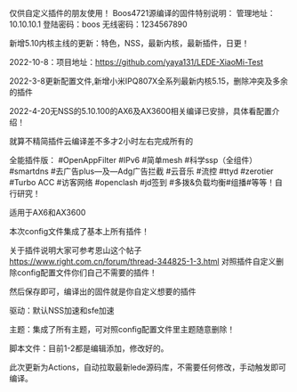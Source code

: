 仅供自定义插件的朋友使用！
Boos4721源编译的固件特别说明：
管理地址：10.10.10.1
登陆密码：boos
无线密码：1234567890

新增5.10内核主线的更新：特色，NSS，最新内核，最新插件，日更！

2022-10-8：项目地址：https://github.com/yaya131/LEDE-XiaoMi-Test





2022-3-8更新配置文件,新增小米IPQ807X全系列最新内核5.15，删除冲突及多余的插件

2022-4-20无NSS的5.10.100的AX6及AX3600相关编译已安排，具体看配置介绍！

就算不精简插件云编译差不多才2小时左右完成所有的

全能插件版：
#OpenAppFilter
#IPv6
#简单mesh
#科学ssp（全组件）
#smartdns
#去广告plus—及—Adg广告拦截
#云音乐
#流控
#ttyd
#zerotier
#Turbo ACC
#访客网络
#openclash
#jd签到
#多拨&负载均衡#组播#等等！自行研究！


适用于AX6和AX3600

本次config文件集成了基本上所有插件！

关于插件说明大家可参考恩山这个帖子 https://www.right.com.cn/forum/thread-344825-1-3.html 对照插件自定义删除config配置文件你们自己不需要的插件！

然后保存即可，编译出的固件就是你自定义想要的插件

驱动：默认NSS加速和sfe加速

主题：集成了所有主题，可对照config配置文件里主题随意删除！

脚本文件：目前1-2都是编辑添加，修改好的。

此次更新为Actions，自动拉取最新lede源码库，不需要任何修改，手动触发即可编译。
